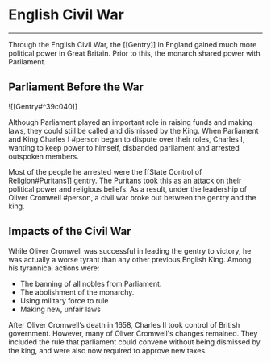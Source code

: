 # English Civil War
---

Through the English Civil War, the [[Gentry]] in England gained much more political power in Great Britain. Prior to this, the monarch shared power with Parliament.

## Parliament Before the War
![[Gentry#^39c040]]

Although Parliament played an important role in raising funds and making laws, they could still be called and dismissed by the King. When Parliament and King Charles I #person began to dispute over their roles, Charles I, wanting to keep power to himself, disbanded parliament and arrested outspoken members.

Most of the people he arrested were the [[State Control of Religion#Puritans]] gentry. The Puritans took this as an attack on their political power and religious beliefs. As a result, under the leadership of Oliver Cromwell #person, a civil war broke out between the gentry and the king.

## Impacts of the Civil War
While Oliver Cromwell was successful in leading the gentry to victory, he was actually a worse tyrant than any other previous English King. Among his tyrannical actions were:
- The banning of all nobles from Parliament.
- The abolishment of the monarchy.
- Using military force to rule
- Making new, unfair laws

After Oliver Cromwell’s death in 1658, Charles II took control of British government. However, many of Oliver Cromwell's changes remained. They included the rule that parliament could convene without being dismissed by the king, and were also now required to approve new taxes.

